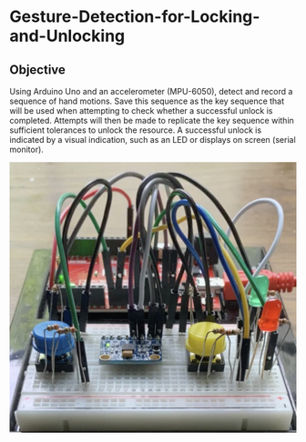 # Gesture-Detection-for-Locking-and-Unlocking

## Objective

Using Arduino Uno and an accelerometer (MPU-6050), detect and record a sequence of hand motions. Save this sequence as the key sequence that will be used when attempting to check whether a successful unlock is completed. Attempts will then be made to replicate the key sequence within sufficient tolerances to unlock the resource. A successful unlock is indicated by a visual indication, such as an LED or displays on screen (serial monitor). 


![image](https://github.com/Harsha-Pattapusetti/Gesture-Detection-for-Locking-and-Unlocking/blob/305003e84cf8f1e29f429036d65dab394a93c201/ges_control.jpg)

